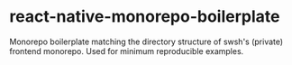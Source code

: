 # react-native-monorepo-boilerplate
Monorepo boilerplate matching the directory structure of swsh's (private) frontend monorepo. Used for minimum reproducible examples.
